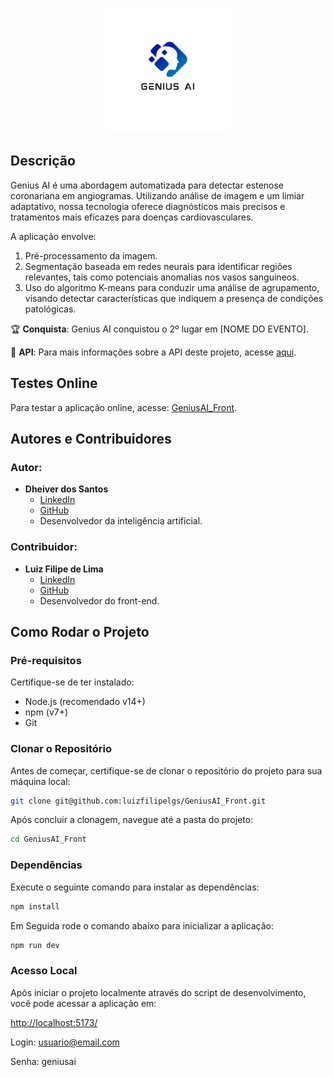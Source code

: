 <p align="center">
  <img src="src/assets/logo.png" alt="Logo do Produto" width="200">
</p>

## Descrição

Genius AI é uma abordagem automatizada para detectar estenose coronariana em angiogramas. Utilizando análise de imagem e um limiar adaptativo, nossa tecnologia oferece diagnósticos mais precisos e tratamentos mais eficazes para doenças cardiovasculares. 

A aplicação envolve:
1. Pré-processamento da imagem.
2. Segmentação baseada em redes neurais para identificar regiões relevantes, tais como potenciais anomalias nos vasos sanguíneos.
3. Uso do algoritmo K-means para conduzir uma análise de agrupamento, visando detectar características que indiquem a presença de condições patológicas.

🏆 **Conquista**: Genius AI conquistou o 2º lugar em [NOME DO EVENTO].

🔗 **API**: Para mais informações sobre a API deste projeto, acesse [aqui](https://github.com/dheiver/api_genius/tree/main).

## Testes Online

Para testar a aplicação online, acesse: [GeniusAI_Front](https://luizfilipelgs.github.io/GeniusAI_Front/).

## Autores e Contribuidores

### Autor:
- **Dheiver dos Santos**
  - [LinkedIn](https://www.linkedin.com/in/dheiver-santos/)
  - [GitHub](https://github.com/dheiver)
  - Desenvolvedor da inteligência artificial.

### Contribuidor:
- **Luiz Filipe de Lima**
  - [LinkedIn](https://www.linkedin.com/in/luizfilipelgs/)
  - [GitHub](https://github.com/luizfilipelgs)
  - Desenvolvedor do front-end.

## Como Rodar o Projeto

### Pré-requisitos

Certifique-se de ter instalado:

- Node.js (recomendado v14+)
- npm (v7+)
- Git

### Clonar o Repositório

Antes de começar, certifique-se de clonar o repositório do projeto para sua máquina local:

```bash
git clone git@github.com:luizfilipelgs/GeniusAI_Front.git
```

Após concluir a clonagem, navegue até a pasta do projeto:

```bash
cd GeniusAI_Front
```

### Dependências

Execute o seguinte comando para instalar as dependências:

```bash
npm install
```

Em Seguida rode o comando abaixo para inicializar a aplicação:

```bash
npm run dev
```

### Acesso Local

Após iniciar o projeto localmente através do script de desenvolvimento, você pode acessar a aplicação em:

[http://localhost:5173/](http://localhost:5173/)


Login: usuario@email.com

Senha: geniusai
